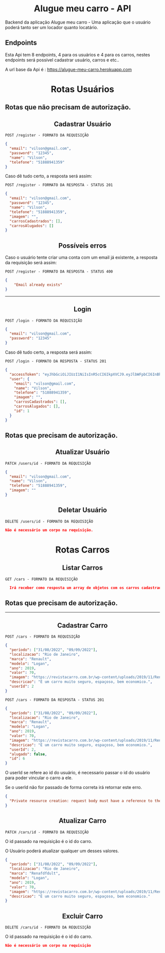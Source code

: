 <h1 align="center">
  Alugue meu carro - API
</h1>

Backend da aplicação Alugue meu carro - Uma aplicação que o usuário poderá tanto ser um locador quanto locatário.

## **Endpoints**

Esta Api tem 8 endpoints, 4 para os usuários e 4 para os carros, nestes endpoints será possível cadastrar usuário, carros e etc..

A url base da Api é : https://alugue-meu-carro.herokuapp.com

<h1 align="center">
  Rotas Usuários
</h1>

## Rotas que não precisam de autorização.

<h2 align="center">
  Cadastrar Usuário
</h2>

`POST /register - FORMATO DA REQUISIÇÃO`

```json
{
  "email": "vilson@gmail.com",
  "password": "12345",
  "name": "Vilson",
  "telefone": "51888941359"
}
```

Caso dê tudo certo, a resposta será assim:

`POST /register - FORMATO DA RESPOSTA - STATUS 201`

```json
{
  "email": "vilson@gmail.com",
  "password": "12345",
  "name": "Vilson",
  "telefone": "51888941359",
  "imagem": "",
  "carrosCadastrados": [],
  "carrosAlugados": []
}
```

<h2 align ='center'> Possíveis erros </h2>
Caso o usuário tente criar uma conta com um email já existente, a resposta da requisição será assim:

`POST /register - FORMATO DA RESPOSTA - STATUS 400`

```json
{
    "Email already exists"
}
```

<hr>

<h2 align = "center"> Login </h2>

`POST /login - FORMATO DA REQUISIÇÃO`

```json
{
  "email": "vilson@gmail.com",
  "password": "12345"
}
```

Caso dê tudo certo, a resposta será assim:

`POST /login - FORMATO DA RESPOSTA - STATUS 201`

```json
{
  "accessToken": "eyJhbGciOiJIUzI1NiIsInR5cCI6IkpXVCJ9.eyJlbWFpbCI6InBhdWxvQGdtYWlsLmNvbSIsImlhdCI6MTY2MTk4MzE4MiwiZXhwIjoxNjYxOTg2NzgyLCJzdWIiOiIxIn0.A7baMOUZMDpzQbvHDq7ix3bUbNfOBCqIiXFa0LcOZzA",
  "user": {
    "email": "vilson@gmail.com",
    "name": "Vilson",
    "telefone": "51888941359",
    "imagem": "",
    "carrosCadastrados": [],
    "carrosAlugados": [],
    "id": 1
  }
}
```

## Rotas que precisam de autorização.


<h2 align = "center"> Atualizar Usuário </h2>

`PATCH /users/id - FORMATO DA REQUISIÇÃO`

```json
{
  "email": "vilson@gmail.com",
  "name": "Vilson",
  "telefone": "51888941359",
  "imagem": ""
}
```

<h2 align = "center"> Deletar Usuário </h2>

`DELETE /users/id - FORMATO DA REQUISIÇÃO`

```json
Não é necessário um corpo na requisição.
```

<h1 align="center">
  Rotas Carros
</h1>

<h2 align = "center"> Listar Carros </h2>

`GET /cars - FORMATO DA REQUISIÇÃO`

```json
  Irá receber como resposta um array de objetos com os carros cadastrados.
```

## Rotas que precisam de autorização.

<hr>

<h2 align = "center"> Cadastrar Carro </h2>

`POST /cars - FORMATO DA REQUISIÇÃO`

```json
{
  "período": ["31/08/2022", "09/09/2022"],
  "localizacao": "Rio de Janeiro",
  "marca": "Renault",
  "modelo": "Logan",
  "ano": 2019,
  "valor": 70,
  "imagem": "https://revistacarro.com.br/wp-content/uploads/2019/11/Renault-Logan-Iconic-CVT-1.jpg",
  "descricao": "É um carro muito seguro, espaçoso, bem economico.",
  "userId": 2
}
```

`POST /cars - FORMATO DA RESPOSTA - STATUS 201`

```json
{
  "período": ["31/08/2022", "09/09/2022"],
  "localizacao": "Rio de Janeiro",
  "marca": "Renault",
  "modelo": "Logan",
  "ano": 2019,
  "valor": 70,
  "imagem": "https://revistacarro.com.br/wp-content/uploads/2019/11/Renault-Logan-Iconic-CVT-1.jpg",
  "descricao": "É um carro muito seguro, espaçoso, bem economico.",
  "userId": 2,
  "alugado": false,
  "id": 6
}
```

O userId se refere ao id do usuário, é necessario passar o id do usuário para poder vincular o carro a ele.

Se o userId não for passado de forma correta irá retornar este erro.

```json
{
  "Private resource creation: request body must have a reference to the owner id"
}
```

<h2 align = "center"> Atualizar Carro </h2>

`PATCH /cars/id - FORMATO DA REQUISIÇÃO`

O id passado na requisição é o id do carro.

O Usuário poderá atualizar qualquer um desses valores.

```json
{
  "período": ["31/08/2022", "09/09/2022"],
  "localizacao": "Rio de Janeiro",
  "marca": "Renafdfdult",
  "modelo": "Logan",
  "ano": 2019,
  "valor": 70,
  "imagem": "https://revistacarro.com.br/wp-content/uploads/2019/11/Renault-Logan-Iconic-CVT-1.jpg",
  "descricao": "É um carro muito seguro, espaçoso, bem economico."
}
```

<h2 align = "center"> Excluir Carro </h2>

`DELETE /cars/id - FORMATO DA REQUISIÇÃO`

O id passado na requisição é o id do carro.

```json
Não é necessário um corpo na requisição
```
